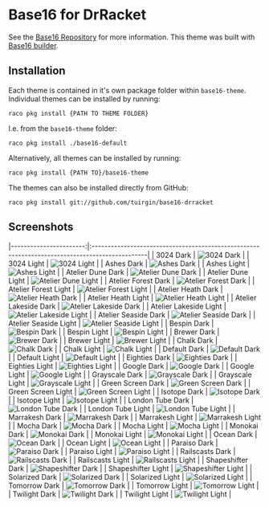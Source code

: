 # Base16 for DrRacket

See the [Base16 Repository](https://github.com/chriskempson/base16)
for more information. This theme was built with [Base16
builder](https://github.com/chriskempson/base16-builder).

## Installation

Each theme is contained in it's own package folder within `base16-theme`. Individual themes can be installed by running:

```shell
raco pkg install {PATH TO THEME FOLDER}
```

I.e. from the `base16-theme` folder:

```shell
raco pkg install ./base16-default
```

Alternatively, all themes can be installed by running:

```shell
raco pkg install {PATH TO}/base16-theme
```

The themes can also be installed directly from GitHub:

```shell
raco pkg install git://github.com/tuirgin/base16-drracket
```

## Screenshots

|-----------------------:|:-----------------------------------------------------------------------------------------------|
| 3024 Dark              | ![3024 Dark](./images/base16_3024_dark.png "3024 Dark")                                        |
| 3024 Light             | ![3024 Light](./images/base16_3024_light.png "3024 Light")                                     |
| Ashes Dark             | ![Ashes Dark](./images/base16_ashes_dark.png "Ashes Dark")                                     |
| Ashes Light            | ![Ashes Light](./images/base16_ashes_light.png "Ashes Light")                                  |
| Atelier Dune Dark      | ![Atelier Dune Dark](./images/base16_atelier_dune_dark.png "Atelier Dune Dark")                |
| Atelier Dune Light     | ![Atelier Dune Light](./images/base16_atelier_dune_light.png "Atelier Dune Light")             |
| Atelier Forest Dark    | ![Atelier Forest Dark](./images/base16_atelier_forest_dark.png "Atelier Forest Dark")          |
| Atelier Forest Light   | ![Atelier Forest Light](./images/base16_atelier_forest_light.png "Atelier Forest Light")       |
| Atelier Heath Dark     | ![Atelier Heath Dark](./images/base16_atelier_heath_dark.png "Atelier Heath Dark")             |
| Atelier Heath Light    | ![Atelier Heath Light](./images/base16_atelier_heath_light.png "Atelier Heath Light")          |
| Atelier Lakeside Dark  | ![Atelier Lakeside Dark](./images/base16_atelier_lakeside_dark.png "Atelier Lakeside Dark")    |
| Atelier Lakeside Light | ![Atelier Lakeside Light](./images/base16_atelier_lakeside_light.png "Atelier Lakeside Light") |
| Atelier Seaside Dark   | ![Atelier Seaside Dark](./images/base16_atelier_seaside_dark.png "Atelier Seaside Dark")       |
| Atelier Seaside Light  | ![Atelier Seaside Light](./images/base16_atelier_seaside_light.png "Atelier Seaside Light")    |
| Bespin Dark            | ![Bespin Dark](./images/base16_bespin_dark.png "Bespin Dark")                                  |
| Bespin Light           | ![Bespin Light](./images/base16_bespin_light.png "Bespin Light")                               |
| Brewer Dark            | ![Brewer Dark](./images/base16_brewer_dark.png "Brewer Dark")                                  |
| Brewer Light           | ![Brewer Light](./images/base16_brewer_light.png "Brewer Light")                               |
| Chalk Dark             | ![Chalk Dark](./images/base16_chalk_dark.png "Chalk Dark")                                     |
| Chalk Light            | ![Chalk Light](./images/base16_chalk_light.png "Chalk Light")                                  |
| Default Dark           | ![Default Dark](./images/base16_default_dark.png "Default Dark")                               |
| Default Light          | ![Default Light](./images/base16_default_light.png "Default Light")                            |
| Eighties Dark          | ![Eighties Dark](./images/base16_eighties_dark.png "Eighties Dark")                            |
| Eighties Light         | ![Eighties Light](./images/base16_eighties_light.png "Eighties Light")                         |
| Google Dark            | ![Google Dark](./images/base16_google_dark.png "Google Dark")                                  |
| Google Light           | ![Google Light](./images/base16_google_light.png "Google Light")                               |
| Grayscale Dark         | ![Grayscale Dark](./images/base16_grayscale_dark.png "Grayscale Dark")                         |
| Grayscale Light        | ![Grayscale Light](./images/base16_grayscale_light.png "Grayscale Light")                      |
| Green Screen Dark      | ![Green Screen Dark](./images/base16_green_screen_dark.png "Green Screen Dark")                |
| Green Screen Light     | ![Green Screen Light](./images/base16_green_screen_light.png "Green Screen Light")             |
| Isotope Dark           | ![Isotope Dark](./images/base16_isotope_dark.png "Isotope Dark")                               |
| Isotope Light          | ![Isotope Light](./images/base16_isotope_light.png "Isotope Light")                            |
| London Tube Dark       | ![London Tube Dark](./images/base16_london_tube_dark.png "London Tube Dark")                   |
| London Tube Light      | ![London Tube Light](./images/base16_london_tube_light.png "London Tube Light")                |
| Marrakesh Dark         | ![Marrakesh Dark](./images/base16_marrakesh_dark.png "Marrakesh Dark")                         |
| Marrakesh Light        | ![Marrakesh Light](./images/base16_marrakesh_light.png "Marrakesh Light")                      |
| Mocha Dark             | ![Mocha Dark](./images/base16_mocha_dark.png "Mocha Dark")                                     |
| Mocha Light            | ![Mocha Light](./images/base16_mocha_light.png "Mocha Light")                                  |
| Monokai Dark           | ![Monokai Dark](./images/base16_monokai_dark.png "Monokai Dark")                               |
| Monokai Light          | ![Monokai Light](./images/base16_monokai_light.png "Monokai Light")                            |
| Ocean Dark             | ![Ocean Dark](./images/base16_ocean_dark.png "Ocean Dark")                                     |
| Ocean Light            | ![Ocean Light](./images/base16_ocean_light.png "Ocean Light")                                  |
| Paraiso Dark           | ![Paraiso Dark](./images/base16_paraiso_dark.png "Paraiso Dark")                               |
| Paraiso Light          | ![Paraiso Light](./images/base16_paraiso_light.png "Paraiso Light")                            |
| Railscasts Dark        | ![Railscasts Dark](./images/base16_railscasts_dark.png "Railscasts Dark")                      |
| Railscasts Light       | ![Railscasts Light](./images/base16_railscasts_light.png "Railscasts Light")                   |
| Shapeshifter Dark      | ![Shapeshifter Dark](./images/base16_shapeshifter_dark.png "Shapeshifter Dark")                |
| Shapeshifter Light     | ![Shapeshifter Light](./images/base16_shapeshifter_light.png "Shapeshifter Light")             |
| Solarized Dark         | ![Solarized Dark](./images/base16_solarized_dark.png "Solarized Dark")                         |
| Solarized Light        | ![Solarized Light](./images/base16_solarized_light.png "Solarized Light")                      |
| Tomorrow Dark          | ![Tomorrow Dark](./images/base16_tomorrow_dark.png "Tomorrow Dark")                            |
| Tomorrow Light         | ![Tomorrow Light](./images/base16_tomorrow_light.png "Tomorrow Light")                         |
| Twilight Dark          | ![Twilight Dark](./images/base16_twilight_dark.png "Twilight Dark")                            |
| Twilight Light         | ![Twilight Light](./images/base16_twilight_light.png "Twilight Light")                         |
